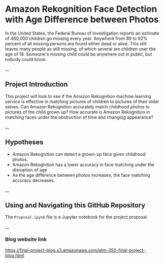 # Amazon Rekognition Face Detection with Age Difference between Photos  

  In the United States, the Federal Bureau of Investigation reports an estimate of 460,000 children go missing every year. Anywhere from 89 to 92% percent of all missing persons are found either dead or alive. This still leaves many people as still missing, of which several are children uner the age of 18. Someone's missing child could be anywhere out in public, but nobody could know. 
  
__
 
## Project Introduction
  This project will look to see if the Amazon Rekognition machine learning service is effective in matching pictures of children to pictures of their older selves. Can Amazon Rekognition accurately match childhood photos to pictures of the child grown up? How accurate is Amazon Rekognition in matching faces under the obstruction of time and changing appearance?

__

## Hypotheses
  * Amazon Rekognition can detect a grown-up face given childhood photos.
  * Amazon Rekognition has a lower accuracy in face matching under the disruption of age
  * As the age difference between photos increases, the face matching accuracy decreases. 

__

## Using and Navigating this GitHub Repository
  The `Proposal.ipynb` file is a Jupyter notebook for the project proposal. 

  
__

### Blog website link  
https://final-project-blog.s3.amazonaws.com/qtm-350-final-project-blog.html

